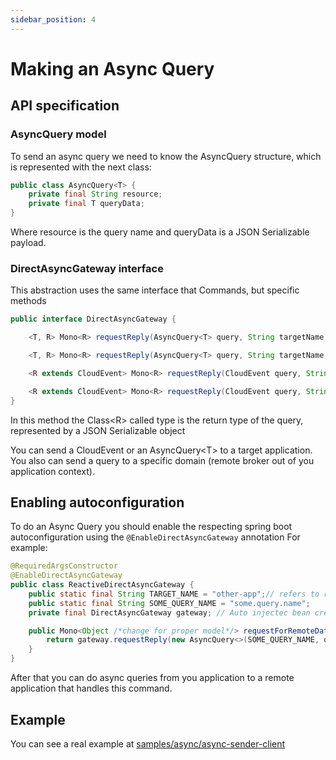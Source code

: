 ```yaml
---
sidebar_position: 4
---
```


# Making an Async Query

## API specification

### AsyncQuery model

To send an async query we need to know the AsyncQuery structure, which is represented with the next class:

```java
public class AsyncQuery<T> {
    private final String resource;
    private final T queryData;
}
```

Where resource is the query name and queryData is a JSON Serializable payload.

### DirectAsyncGateway interface

This abstraction uses the same interface that Commands, but specific methods

```java
public interface DirectAsyncGateway {

    <T, R> Mono<R> requestReply(AsyncQuery<T> query, String targetName, Class<R> type);

    <T, R> Mono<R> requestReply(AsyncQuery<T> query, String targetName, Class<R> type, String domain); // Query to specific domain

    <R extends CloudEvent> Mono<R> requestReply(CloudEvent query, String targetName, Class<R> type); // Query with CloudEvent format

    <R extends CloudEvent> Mono<R> requestReply(CloudEvent query, String targetName, Class<R> type, String domain); // Query with CloudEvent format to specific domain
}
```

In this method the Class\<R> called type is the return type of the query, represented by a JSON Serializable object

You can send a CloudEvent or an AsyncQuery\<T> to a target application. You also can send a query to a specific domain
(remote broker out of you application context).

## Enabling autoconfiguration

To do an Async Query you should enable the respecting spring boot autoconfiguration using the `@EnableDirectAsyncGateway` annotation
For example:

```java
@RequiredArgsConstructor
@EnableDirectAsyncGateway
public class ReactiveDirectAsyncGateway {
    public static final String TARGET_NAME = "other-app";// refers to remote spring.application.name property
    public static final String SOME_QUERY_NAME = "some.query.name";
    private final DirectAsyncGateway gateway; // Auto injectec bean created by the @EnableDirectAsyncGateway annotation

    public Mono<Object /*change for proper model*/> requestForRemoteData(Object query/*change for proper model*/)  {
        return gateway.requestReply(new AsyncQuery<>(SOME_QUERY_NAME, query), TARGET_NAME, Object.class/*change for proper model*/);
    }
}
```

After that you can do async queries from you application to a remote application that handles this command.

## Example

You can see a real example at [samples/async/async-sender-client](https://github.com/reactive-commons/reactive-commons-java/tree/master/samples/async/async-sender-client)
